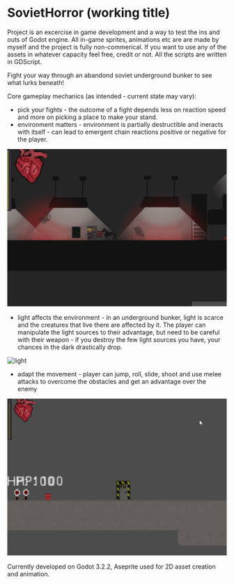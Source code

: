 # SovietHorror (working title)

Project is an excercise in game development and a way to test the ins and outs of Godot engine.
All in-game sprites, animations etc are are made by myself and the project is fully non-commerical.
If you want to use any of the assets in whatever capacity feel free, credit or not.
All the scripts are written in GDScript.

Fight your way through an abandond soviet underground bunker to see what lurks beneath!

Core gameplay mechanics (as intended - current state may vary):

- pick your fights - the outcome of a fight depends less on reaction speed and more on picking a place to make your stand.
- environment matters - environment is partially destructible and ineracts with itself - can lead to emergent chain reactions positive or negative for the player.<br>

![environment](Examples/sample1.gif)

- light affects the environment - in an underground bunker, light is scarce and the creatures that live there are affected by it. The player can manipulate the light sources to their advantage,
but need to be careful with their weapon - if you destroy the few light sources you have, your chances in the dark drastically drop.<br>

![light](Examples/sample2.gif)

- adapt the movement - player can jump, roll, slide, shoot and use melee attacks to overcome the obstacles and get an advantage over the enemy<br>

![movement](Examples/scene4.gif)

Currently developed on Godot 3.2.2, Aseprite used for 2D asset creation and animation.

